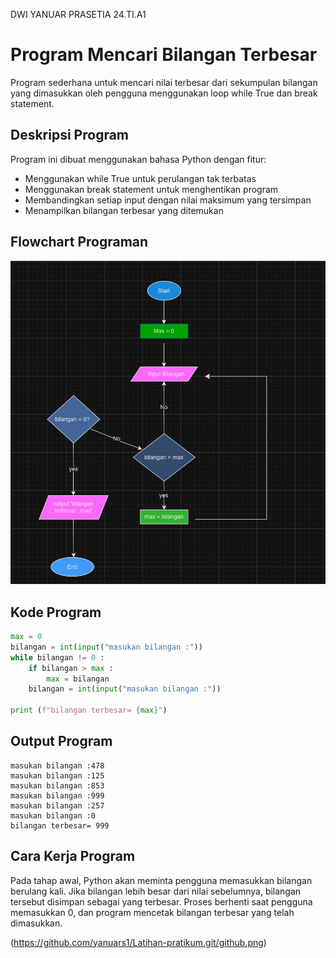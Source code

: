 DWI YANUAR PRASETIA 
24.TI.A1
# Program Mencari Bilangan Terbesar
Program sederhana untuk mencari nilai terbesar dari sekumpulan bilangan yang dimasukkan oleh pengguna menggunakan loop while True dan break statement.
## Deskripsi Program
Program ini dibuat menggunakan bahasa Python dengan fitur:

- Menggunakan while True untuk perulangan tak terbatas
- Menggunakan break statement untuk menghentikan program
- Membandingkan setiap input dengan nilai maksimum yang tersimpan
- Menampilkan bilangan terbesar yang ditemukan

## Flowchart Programan
![flowchart](Flowchart.png)

## Kode Program
```Python
max = 0
bilangan = int(input("masukan bilangan :"))
while bilangan != 0 :
    if bilangan > max :
        max = bilangan 
    bilangan = int(input("masukan bilangan :"))
    
print (f"bilangan terbesar= {max}")
```

## Output Program
````
masukan bilangan :478
masukan bilangan :125
masukan bilangan :853
masukan bilangan :999
masukan bilangan :257
masukan bilangan :0
bilangan terbesar= 999
````

## Cara Kerja Program
Pada tahap awal, Python akan meminta pengguna memasukkan bilangan berulang kali. Jika bilangan lebih besar dari nilai sebelumnya, bilangan tersebut disimpan sebagai yang terbesar. Proses berhenti saat pengguna memasukkan 0, dan program mencetak bilangan terbesar yang telah dimasukkan.




(https://github.com/yanuars1/Latihan-pratikum.git/github.png)
